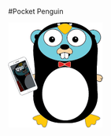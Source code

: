 #Pocket Penguin


![Phone Gopher](https://raw.githubusercontent.com/Swampy821/PocketPenguin/master/designs/logos/phone_go_gopher_small.png)


